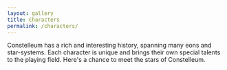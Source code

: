 ```yaml
---
layout: gallery
title: Characters
permalink: /characters/
---
```


Constelleum has a rich and interesting history, spanning many eons and star-systems. Each character is unique and brings their own special talents to the playing field. Here's a chance to meet the stars of Constelleum.
